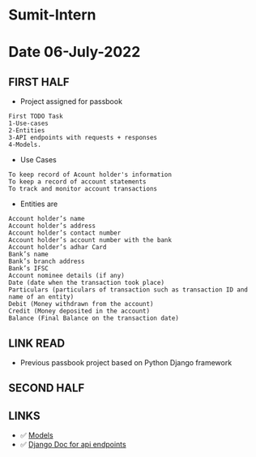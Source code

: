 # Sumit-Intern

# Date 06-July-2022

## FIRST HALF

- Project assigned for passbook
```
First TODO Task
1-Use-cases
2-Entities
3-API endpoints with requests + responses
4-Models.

```
- Use Cases
```
To keep record of Acount holder's information
To keep a record of account statements
To track and monitor account transactions

```

- Entities are
```
Account holder’s name
Account holder’s address
Account holder’s contact number
Account holder’s account number with the bank
Account holder’s adhar Card
Bank’s name
Bank’s branch address
Bank’s IFSC
Account nominee details (if any)
Date (date when the transaction took place)
Particulars (particulars of transaction such as transaction ID and name of an entity)
Debit (Money withdrawn from the account)
Credit (Money deposited in the account)
Balance (Final Balance on the transaction date)

```

## LINK READ
- Previous passbook project based on Python Django framework

## SECOND HALF


## LINKS 
- ✅ [Models](https://docs.djangoproject.com/en/4.0/intro/overview/#design-your-model)
- ✅ [Django Doc for api endpoints](https://www.django-rest-framework.org/tutorial/2-requests-and-responses/)
